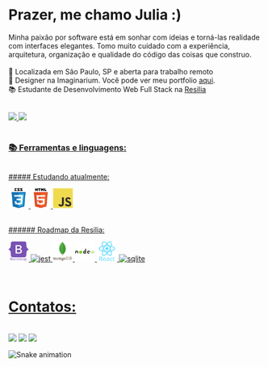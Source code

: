 # Prazer, me chamo Julia :)

Minha paixão por software está em sonhar com ideias e torná-las realidade com interfaces elegantes. Tomo muito cuidado com a experiência, arquitetura, organização e qualidade do código das coisas que construo.
<br><br>
📍 Localizada em São Paulo, SP e aberta para trabalho remoto
<br>
💼 Designer na Imaginarium. Você pode ver meu portfolio <a href="https://readymag.com/u170434072/juliapradob/">aqui</a>.
<br>
📚 Estudante de Desenvolvimento Web Full Stack na <a href="https://www.resilia.com.br/">Resilia</a>
<br>
<br>
<div>
<a href="https://github.com/juliapradob">
<img height="180em" src="https://github-readme-stats.vercel.app/api/top-langs/?username=juliapradob&layout=compact&langs_count=7&theme=dracula">
<img height="180em" src="https://github-readme-stats.vercel.app/api?username=juliapradob&show_icons=true&theme=dracula&include_all_commits=true&count_private=true">
</div><br>
  
### 📚 Ferramentas e linguagens:
<br>
##### Estudando atualmente:
<br>
<p align="left"> 
  <img src="https://raw.githubusercontent.com/devicons/devicon/master/icons/css3/css3-original-wordmark.svg" alt="css3" width="40" height="40"/> 
  <img src="https://raw.githubusercontent.com/devicons/devicon/master/icons/html5/html5-original-wordmark.svg" alt="html5" width="40" height="40"/> 
  <img src="https://raw.githubusercontent.com/devicons/devicon/master/icons/javascript/javascript-original.svg" alt="javascript" width="40" height="40"/>
</p>
<br>
###### Roadmap da Resilia:
<br>
<p align="left">
  <img src="https://raw.githubusercontent.com/devicons/devicon/master/icons/bootstrap/bootstrap-plain-wordmark.svg" alt="bootstrap" width="40" height="40"/>
  <img src="https://www.vectorlogo.zone/logos/jestjsio/jestjsio-icon.svg" alt="jest" width="40" height="40"/>
  <img src="https://raw.githubusercontent.com/devicons/devicon/master/icons/mongodb/mongodb-original-wordmark.svg" alt="mongodb" width="40" height="40"/>
  <img src="https://raw.githubusercontent.com/devicons/devicon/master/icons/nodejs/nodejs-original-wordmark.svg" alt="nodejs" width="40" height="40"/>     <img src="https://raw.githubusercontent.com/devicons/devicon/master/icons/react/react-original-wordmark.svg" alt="react" width="40" height="40"/>
  <img src="https://www.vectorlogo.zone/logos/sqlite/sqlite-icon.svg" alt="sqlite" width="40" height="40"/>
</p>
<br>
  
# Contatos:
<br>
<div>
<a href="https://instagram.com/juliapradob" target="_blank"><img src="https://img.shields.io/badge/-Instagram-%23E4405F?style=for-the-badge&logo=instagram&logoColor=white" target="_blank"></a>
<a href = "mailto:juliapbasile@gmail.com"><img src="https://img.shields.io/badge/Gmail-D14836?style=for-the-badge&logo=gmail&logoColor=white" target="_blank"></a>
<a href="https://www.linkedin.com/in/juliapradob" target="_blank"><img src="https://img.shields.io/badge/-LinkedIn-%230077B5?style=for-the-badge&logo=linkedin&logoColor=white" target="_blank"></a>   
</div>
  
![Snake animation](https://github.com/juliapradob/juliapradob/blob/output/github-contribution-grid-snake.svg)
